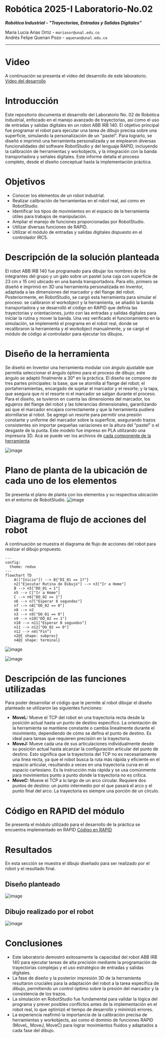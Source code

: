 # Robótica 2025-I Laboratorio-No.02
***Robótica Industrial - "Trayectorias, Entradas y Salidas Digitales"***  
  
Maria Lucia Arias Ortiz - `mariasor@unal.edu.co`  
Andrés Felipe Quenan Pozo - `aquenan@unal.edu.co`
***
# Video
A continuación se presenta el video del desarrollo de este laboratorio. <a href="https://youtu.be/lbS4p6EcETY">Video del desarrollo</a>
# Introducción
Este repositorio documenta el desarrollo del Laboratorio No. 02 de Robótica Industrial, enfocado en el manejo avanzado de trayectorias, así como el uso de entradas y salidas digitales en un robot ABB IRB 140. El objetivo principal fue programar el robot para ejecutar una tarea de dibujo precisa sobre una superficie, simulando la personalización de un "pastel". Para lograrlo, se diseñó e imprimió una herramienta personalizada y se emplearon diversas funcionalidades del software RobotStudio y del lenguaje RAPID, incluyendo la calibración de herramientas y workobjects, y la integración con la banda transportadora y señales digitales. Este informe detalla el proceso completo, desde el diseño conceptual hasta la implementación práctica.

# Objetivos

* Conocer los elementos de un robot industrial.
* Realizar calibración de herramientas en el robot real, así como en RobotStudio.
* Identificar los tipos de movimientos en el espacio de la herramienta útiles para trabajos de manipulación.
* Ampliar el manejo de funciones proporcionadas por RobotStudio.
* Utilizar diversas funciones de RAPID.
* Utilizar el módulo de entradas y salidas digitales dispuesto en el controlador IRC5.

# Descripción de la solución planteada

El robot ABB IRB 140 fue programado para dibujar los nombres de los integrantes del grupo y un gato sobre un pastel (una caja con superficie de 23 cm x 15 cm) ubicado en una banda transportadora. Para ello, primero se diseñó e imprimió en 3D una herramienta personalizada en Inventor, adaptada a las dimensiones del marcador y del flange del robot. Posteriormente, en RobotStudio, se cargó esta herramienta para simular el proceso: se calibraron el workobject y la herramienta, se añadió la banda transportadora y se desarrolló el código en RAPID que definía las trayectorias y orientaciones, junto con las entradas y salidas digitales para iniciar la rutina y mover la banda. Una vez verificado el funcionamiento en la simulación, se implementó el programa en el robot real, donde se recalibraron la herramienta y el workobject manualmente, y se cargó el módulo de código al controlador para ejecutar los dibujos.

# Diseño de la herramienta 
Se diseñó en Inventor una herramienta modular con ángulo ajustable que permitía seleccionar el ángulo óptimo para el proceso de dibujo; este ángulo se adaptó finalmente a 30° en la práctica. El diseño se compone de tres partes principales: la base, que se atornilla al flange del robot; el portaherramientas, encargado de sujetar el marcador y el resorte; y la tapa, que asegura que ni el resorte ni el marcador se salgan durante el proceso. Para el diseño, se tuvieron en cuenta las dimensiones del marcador, los agujeros del flange del robot y las tolerancias dimensionales, garantizando así que el marcador encajara correctamente y que la herramienta pudiera atornillarse al robot. Se agregó un resorte para permitir una presión constante y uniforme del marcador sobre la superficie, asegurando trazos consistentes sin importar pequeñas variaciones en la altura del "pastel" o el desgaste de la punta. Este modelo fue impreso en PLA utilizando una impresora 3D. Acá se puede ver los archivos de  <a href="https://github.com/MariaLuciaArias/Robotica-2025-I---Laboratorio-No.-02/tree/main/Herramienta">cada componente de la herramienta</a>

![image](https://github.com/user-attachments/assets/924ae467-af9c-491e-b18c-3c48b7bc802b)


# Plano de planta de la ubicación de cada uno de los elementos
Se presenta el plano de planta con los elementos y su respectiva ubicación en el entorno de RobotStudio.
![image](https://github.com/user-attachments/assets/ebe1a972-fe08-4ee8-875a-021c64a936b9)

# Diagrama de flujo de acciones del robot
A continuación se muestra el diagrama de flujo de acciones del robot para realizar el dibujo propuesto. 

```mermaid
---
config:
  theme: redux
---
flowchart TD
    A(["Inicio"]) --> B{"DI_01 == 1?"}
    n2["Ejecutar Rutina de Dibujo"] --> n3["Ir a Home"]
    B --> n5["DO_01 = 1"]
    n5 --> C["Ir a Home"]
    C --> n6["DO_02 == 1"]
    n6 --> n7["Esperar 8 segundos"]
    n7 --> n8["DO_02 == 0"]
    n8 --> n2
    n3 --> n9["DO_01 == 0"]
    n9 --> n10["DO_02 == 1"]
    n10 --> n11["Esperar 8 segundos"]
    n11 --> n12["DO_02 == 0"]
    n12 --> n4["Fin"]
    n2@{ shape: subproc}
    n4@{ shape: terminal}

```

![image](https://github.com/user-attachments/assets/d48091c1-aa0f-433a-906e-199e85b4fb4d)

![image](https://github.com/user-attachments/assets/ccc25e7d-2cc4-4df6-b55d-b1720848174f)



# Descripción de las funciones utilizadas
Para poder desarrollar el código que le permite al robot dibujar el diseño planteado se utilizaron las siguientes funciones:
* **MoveL:** Mueve el TCP del robot en una trayectoria recta desde la posición actual hasta un punto de destino específico. La orientación de la herramienta se mantiene constante o cambia linealmente durante el movimiento, dependiendo de cómo se defina el punto de destino. Es ideal para tareas que requieren precisión en la trayectoria. 
* **MoveJ:** Mueve cada una de sus articulaciones individualmente desde su posición actual hasta alcanzar la configuración articular del punto de destino. Esto significa que la trayectoria del TCP no es necesariamente una línea recta, ya que el robot busca la ruta más rápida y eficiente en el espacio articular, resultando a veces en una trayectoria curva en el espacio cartesiano. Es la instrucción más rápida y se usa comúnmente para movimientos punto a punto donde la trayectoria no es crítica.
* **MoveC:** Mueve el TCP a lo largo de un arco circular. Requiere dos puntos de destino: un punto intermedio por el que pasará el arco y el punto final del arco. La trayectoria es siempre una porción de un círculo. 

# Código en RAPID del módulo
Se presenta el módulo utilizado para el desarrollo de la práctica se encuentra implementado en RAPID 
<a href="https://youtu.be/lbS4p6EcETY](https://github.com/MariaLuciaArias/Robotica-2025-I---Laboratorio-No.-02/blob/main/Module1.mod">Código en RAPID</a>

# Resultados
En esta sección se muestra el dibujo diseñado para ser realizado por el robot y el resultado final.

## Diseño planteado
![image](https://github.com/user-attachments/assets/1d3711cd-1fae-4aed-a44d-16e2b8e43b35)

## Dibujo realizado por el robot
![image](https://github.com/user-attachments/assets/2ee184aa-5804-4355-9b5e-3e141dcff488)

# Conclusiones
* Este laboratorio demostró exitosamente la capacidad del robot ABB IRB 140 para ejecutar tareas de alta precisión mediante la programación de trayectorias complejas y el uso estratégico de entradas y salidas digitales.
* La fase de diseño y la posterior impresión 3D de la herramienta resultaron cruciales para la adaptación del robot a la tarea específica de dibujo, permitiendo un control óptimo sobre la presión del marcador y la consistencia de los trazos.
* La simulación en RobotStudio fue fundamental para validar la lógica del programa y prever posibles conflictos antes de la implementación en el robot real, lo que optimizó el tiempo de desarrollo y minimizó errores.
* La experiencia reafirmó la importancia de la calibración precisa de herramientas y workobjects, así como el dominio de funciones RAPID (MoveL, MoveJ, MoveC) para lograr movimientos fluidos y adaptados a cada fase del dibujo.
